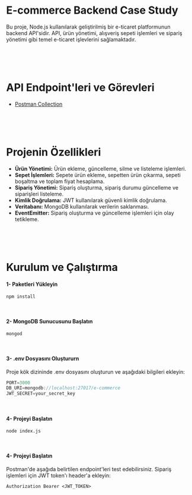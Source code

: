 # E-commerce Backend Case Study

Bu proje, Node.js kullanılarak geliştirilmiş bir e-ticaret platformunun backend API'sidir. API, ürün yönetimi, alışveriş sepeti işlemleri ve sipariş yönetimi gibi temel e-ticaret işlevlerini sağlamaktadır.

<br>
<br>
<br>

# API Endpoint'leri ve Görevleri

- [Postman Collection](https://documenter.getpostman.com/view/27403848/2sAXjDeb8H)

<br>
<br>
<br>

# Projenin Özellikleri

- **Ürün Yönetimi:** Ürün ekleme, güncelleme, silme ve listeleme işlemleri.
- **Sepet İşlemleri:** Sepete ürün ekleme, sepetten ürün çıkarma, sepeti boşaltma ve toplam fiyat hesaplama.
- **Sipariş Yönetimi:** Sipariş oluşturma, sipariş durumu güncelleme ve siparişleri listeleme.
- **Kimlik Doğrulama:** JWT kullanılarak güvenli kimlik doğrulama.
- **Veritabanı:** MongoDB kullanılarak verilerin saklanması.
- **EventEmitter:** Sipariş oluşturma ve güncelleme işlemleri için olay tetikleme.

<br>
<br>
<br>

# Kurulum ve Çalıştırma

#### 1- Paketleri Yükleyin

```
npm install
```
<br/>

#### 2- MongoDB Sunucusunu Başlatın

```
mongod
```
<br/>

#### 3- .env Dosyasını Oluştururn

Proje kök dizininde .env dosyasını oluşturun ve aşağıdaki bilgileri ekleyin:

```javascript
PORT=3000
DB_URI=mongodb://localhost:27017/e-commerce
JWT_SECRET=your_secret_key
```
<br/>

#### 4- Projeyi Başlatın

```
node index.js
```
<br/>

#### 4- Projeyi Başlatın

Postman'de aşağıda belirtilen endpoint'leri test edebilirsiniz. Sipariş işlemleri için JWT token'ı header'a ekleyin:

```
Authorization Bearer <JWT_TOKEN>
```


